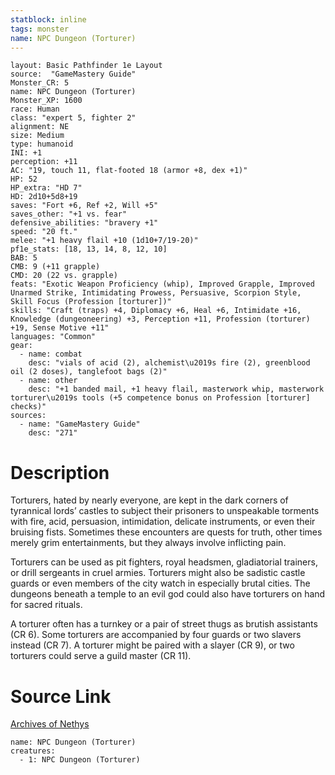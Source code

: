 ```yaml
---
statblock: inline
tags: monster
name: NPC Dungeon (Torturer)
---
```

```statblock
layout: Basic Pathfinder 1e Layout
source:  "GameMastery Guide"
Monster_CR: 5
name: NPC Dungeon (Torturer)
Monster_XP: 1600
race: Human
class: "expert 5, fighter 2"
alignment: NE
size: Medium
type: humanoid
INI: +1
perception: +11
AC: "19, touch 11, flat-footed 18 (armor +8, dex +1)"
HP: 52
HP_extra: "HD 7"
HD: 2d10+5d8+19
saves: "Fort +6, Ref +2, Will +5"
saves_other: "+1 vs. fear"
defensive_abilities: "bravery +1"
speed: "20 ft."
melee: "+1 heavy flail +10 (1d10+7/19-20)"
pf1e_stats: [18, 13, 14, 8, 12, 10]
BAB: 5
CMB: 9 (+11 grapple)
CMD: 20 (22 vs. grapple)
feats: "Exotic Weapon Proficiency (whip), Improved Grapple, Improved Unarmed Strike, Intimidating Prowess, Persuasive, Scorpion Style, Skill Focus (Profession [torturer])"
skills: "Craft (traps) +4, Diplomacy +6, Heal +6, Intimidate +16, Knowledge (dungeoneering) +3, Perception +11, Profession (torturer) +19, Sense Motive +11"
languages: "Common"
gear:
  - name: combat
    desc: "vials of acid (2), alchemist\u2019s fire (2), greenblood oil (2 doses), tanglefoot bags (2)"
  - name: other
    desc: "+1 banded mail, +1 heavy flail, masterwork whip, masterwork torturer\u2019s tools (+5 competence bonus on Profession [torturer] checks)"
sources:
  - name: "GameMastery Guide"
    desc: "271"
```
# Description
Torturers, hated by nearly everyone, are kept in the dark corners of tyrannical lords’ castles to subject their prisoners to unspeakable torments with fire, acid, persuasion, intimidation, delicate instruments, or even their bruising fists. Sometimes these encounters are quests for truth, other times merely grim entertainments, but they always involve inflicting pain.

Torturers can be used as pit fighters, royal headsmen, gladiatorial trainers, or drill sergeants in cruel armies. Torturers might also be sadistic castle guards or even members of the city watch in especially brutal cities. The dungeons beneath a temple to an evil god could also have torturers on hand for sacred rituals.

A torturer often has a turnkey or a pair of street thugs as brutish assistants (CR 6). Some torturers are accompanied by four guards or two slavers instead (CR 7). A torturer might be paired with a slayer (CR 9), or two torturers could serve a guild master (CR 11).
# Source Link
[Archives of Nethys](https://aonprd.com/NPCDisplay.aspx?ItemName=Dungeon%20(Torturer))
```encounter-table
name: NPC Dungeon (Torturer)
creatures:
  - 1: NPC Dungeon (Torturer)
```
